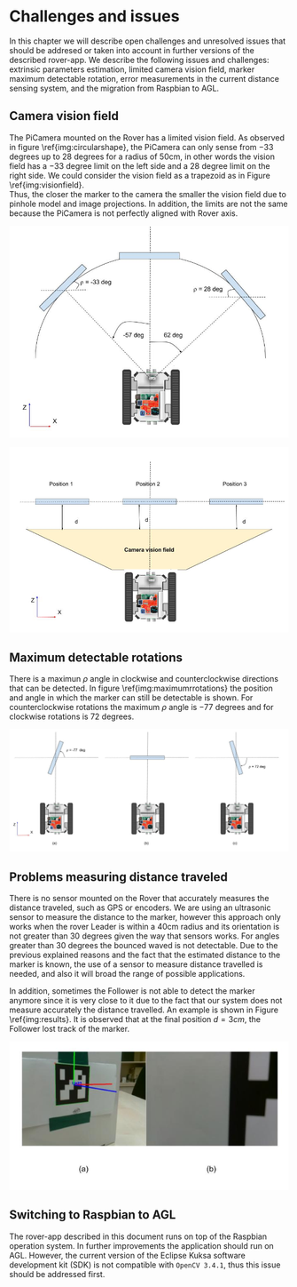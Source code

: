 Challenges and issues
============================

In this chapter we will describe open challenges and unresolved issues that should be addresed or taken into account in further versions of the described rover-app.
We describe the following issues and challenges: extrinsic parameters estimation, limited camera vision field,  marker maximum detectable rotation, error measurements in the current distance sensing system, and the migration from Raspbian to AGL. 



Camera vision field
-------------------
The PiCamera mounted on the Rover has a limited vision field. 
As observed in figure \ref{img:circularshape},  the PiCamera can only sense from $-33$ degrees up to $28$ degrees for a radius of 50cm, in other words the vision field  has a $-33$  degree limit on the left side and a $28$ degree limit on the right side. 
We could consider the vision field as a trapezoid as in Figure \ref{img:visionfield}.  
Thus, the closer the marker to the camera the smaller the vision field due to pinhole model and image projections. 
In addition, the limits are not the same because the PiCamera is not perfectly aligned with Rover axis. 


![Limits of camera vision field \label{img:circularshape}](img/circularshape.jpg)

![Camera vision field \label{img:visionfield}](img/visionfield.jpg)


Maximum detectable rotations
------------------
There is a maximun $\rho$ angle in clockwise and counterclockwise directions that can be detected.
In figure \ref{img:maximumrrotations} the position and angle in which the marker can still be detectable is shown. 
For counterclockwise rotations the maximum $\rho$ angle is $-77$ degrees and for clockwise rotations is $72$ degrees. 


![Maximum detectable rotations (a) counterclockwise, (b) no rotation and (c) clockwise \label{img:maximumrrotations}](img/maximumrotation.jpg)

Problems measuring distance traveled
-----------------------
There is no sensor mounted on the Rover that accurately  measures  the distance traveled, such as GPS or encoders. 
We are using an ultrasonic sensor to measure the distance to the marker, however this approach only works when the rover Leader is within a 40cm radius and its orientation is not greater than 30 degrees given the way that sensors works. For angles greater than 30 degrees the bounced waved is not detectable. 
Due to the previous explained reasons and the fact that the estimated distance to the marker is known, the use of a sensor to measure distance travelled is needed, and also it will broad the range of possible applications.  


In addition, sometimes the Follower is not able to detect the marker anymore since it is very close to it due to the fact that our system does not measure accurately the distance travelled. An example is shown in Figure  \ref{img:results}. 
It is observed that at the final position $d=3cm$, the Follower lost track of the marker. 


![(a) Initial position $d=22.73cm$, $\rho=-33.41^\circ$ (b) Final Position \label{img:results}](img/results.jpg)


Switching to Raspbian to AGL
--------------
The rover-app described in this document runs on top of the Raspbian operation system.
In further improvements the application should run on AGL. 
However, the current version of the Eclipse Kuksa software development kit (SDK) is not compatible with `OpenCV 3.4.1`, thus this issue should be addressed first. 


